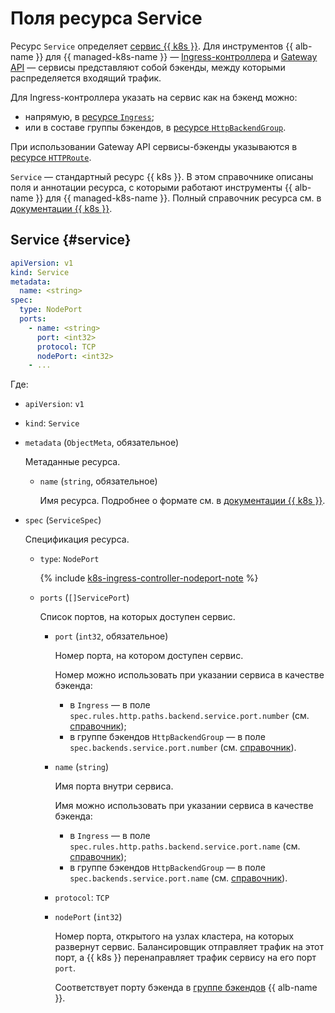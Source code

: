 # Поля ресурса Service

Ресурс `Service` определяет [сервис {{ k8s }}](../../managed-kubernetes/concepts/index.md#service). Для инструментов {{ alb-name }} для {{ managed-k8s-name }} — [Ingress-контроллера](../tools/k8s-ingress-controller/index.md) и [Gateway API](../tools/k8s-gateway-api/index.md) — сервисы представляют собой бэкенды, между которыми распределяется входящий трафик. 

Для Ingress-контроллера указать на сервис как на бэкенд можно:

* напрямую, в [ресурсе `Ingress`](ingress.md);
* или в составе группы бэкендов, в [ресурсе `HttpBackendGroup`](http-backend-group.md).


При использовании Gateway API сервисы-бэкенды указываются в [ресурсе `HTTPRoute`](http-route.md).


`Service` — стандартный ресурс {{ k8s }}. В этом справочнике описаны поля и аннотации ресурса, с которыми работают инструменты {{ alb-name }} для {{ managed-k8s-name }}. Полный справочник ресурса см. в [документации {{ k8s }}](https://kubernetes.io/docs/reference/kubernetes-api/service-resources/service-v1/).

## Service {#service}

```yaml
apiVersion: v1
kind: Service
metadata:
  name: <string>
spec:
  type: NodePort
  ports:
    - name: <string>
      port: <int32>
      protocol: TCP
      nodePort: <int32>
    - ...
```

Где:

* `apiVersion`: `v1`
* `kind`: `Service`
* `metadata` (`ObjectMeta`, обязательное)

  Метаданные ресурса.
  
  * `name` (`string`, обязательное)

    Имя ресурса. Подробнее о формате см. в [документации {{ k8s }}](https://kubernetes.io/docs/concepts/overview/working-with-objects/names/#names).

* `spec` (`ServiceSpec`)

  Спецификация ресурса.
  
  * `type`: `NodePort`

    {% include [k8s-ingress-controller-nodeport-note](../../_includes/application-load-balancer/k8s-ingress-controller-nodeport-note.md) %}
  
  * `ports` (`[]ServicePort`)
  
    Список портов, на которых доступен сервис.

    * `port` (`int32`, обязательное)

      Номер порта, на котором доступен сервис.

      Номер можно использовать при указании сервиса в качестве бэкенда:

      * в `Ingress` — в поле `spec.rules.http.paths.backend.service.port.number` (см. [справочник](ingress.md));
      * в группе бэкендов `HttpBackendGroup` — в поле `spec.backends.service.port.number` (см. [справочник](http-backend-group.md)).
  
    * `name` (`string`)
    
      Имя порта внутри сервиса.
    
      Имя можно использовать при указании сервиса в качестве бэкенда:
      
      * в `Ingress` — в поле `spec.rules.http.paths.backend.service.port.name` (см. [справочник](ingress.md));
      * в группе бэкендов `HttpBackendGroup` — в поле `spec.backends.service.port.name` (см. [справочник](http-backend-group.md)).
    
    * `protocol`: `TCP`
    * `nodePort` (`int32`)
    
      Номер порта, открытого на узлах кластера, на которых развернут сервис. Балансировщик отправляет трафик на этот порт, а {{ k8s }} перенаправляет трафик сервису на его порт `port`.
    
      Соответствует порту бэкенда в [группе бэкендов](../concepts/backend-group.md) {{ alb-name }}.
